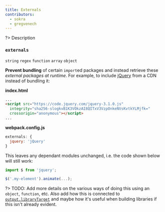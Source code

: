 ```yaml
---
title: Externals
contributors:
  - sokra
  - gregvenech
---
```


?> Description

### `externals`

`string` `regex` `function` `array` `object`

**Prevent bundling** of certain `import`ed packages and instead retrieve these *external packages at runtime*. For example, to include [jQuery](https://jquery.com/) from a CDN instead of bundling it:

**index.html**

```html
...
<script src="https://code.jquery.com/jquery-3.1.0.js"
  integrity="sha256-slogkvB1K3VOkzAI8QITxV3VzpOnkeNVsKvtkYLMjfk="
  crossorigin="anonymous"></script>
...
```

**webpack.config.js**

```js
externals: {
  jquery: 'jQuery'
}
```

This leaves any dependant modules unchanged, i.e. the code shown below will still work:

```js
import $ from 'jquery';

$('.my-element').animate(...);
```

?> TODO: Add more details on the various ways of doing this using an `object`, `function`, etc. Also add how this is connected to [`output.libraryTarget`](#output-librarytarget) and maybe how it's useful when building libraries if this isn't already evident.
